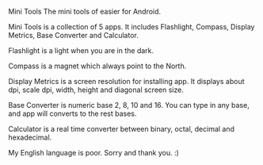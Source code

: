 Mini Tools
The mini tools of easier for Android.

Mini Tools is a collection of 5 apps.  It includes Flashlight, Compass, Display 
Metrics, Base Converter and Calculator.

Flashlight is a light when you are in the dark.

Compass is a magnet which always point to the North.

Display Metrics is a screen resolution for installing app.  It displays about 
dpi, scale dpi, width, height and diagonal screen size.

Base Converter is numeric base 2, 8, 10 and 16.  You can type in any base, and 
app will converts to the rest bases.

Calculator is a real time converter between binary, octal, decimal and 
hexadecimal.

My English language is poor.  Sorry and thank you. :)